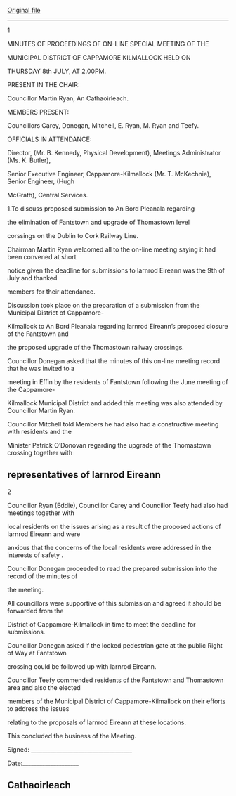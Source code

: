 [Original file](https://www.limerick.ie/sites/default/files/media/documents/2021-09/01-ii-minutes-8th-july-2021.pdf)

---
1

MINUTES OF PROCEEDINGS OF ON-LINE SPECIAL MEETING OF THE

MUNICIPAL DISTRICT OF CAPPAMORE KILMALLOCK HELD ON

THURSDAY 8th JULY, AT 2.00PM.

PRESENT IN THE CHAIR:

Councillor Martin Ryan, An Cathaoirleach.

MEMBERS PRESENT:

Councillors Carey, Donegan, Mitchell, E. Ryan, M. Ryan and Teefy.

OFFICIALS IN ATTENDANCE:

Director, (Mr. B. Kennedy, Physical Development), Meetings Administrator (Ms. K. Butler),

Senior Executive Engineer, Cappamore-Kilmallock (Mr. T. McKechnie), Senior Engineer, (Hugh

McGrath), Central Services.

1.To discuss proposed submission to An Bord Pleanala regarding

the elimination of Fantstown and upgrade of Thomastown level

corssings on the Dublin to Cork Railway Line.

Chairman Martin Ryan welcomed all to the on-line meeting saying it had been convened at short

notice given the deadline for submissions to Iarnrod Eireann was the 9th of July and thanked

members for their attendance.

Discussion took place on the preparation of a submission from the Municipal District of Cappamore-

Kilmallock to An Bord Pleanala regarding Iarnrod Eireann’s proposed closure of the Fantstown and

the proposed upgrade of the Thomastown railway crossings.

Councillor Donegan asked that the minutes of this on-line meeting record that he was invited to a

meeting in Effin by the residents of Fantstown following the June meeting of the Cappamore-

Kilmallock Municipal District and added this meeting was also attended by Councillor Martin Ryan.

Councillor Mitchell told Members he had also had a constructive meeting with residents and the

Minister Patrick O’Donovan regarding the upgrade of the Thomastown crossing together with

representatives of Iarnrod Eireann
---
2

Councillor Ryan (Eddie), Councillor Carey and Councillor Teefy had also had meetings together with

local residents on the issues arising as a result of the proposed actions of Iarnrod Eireann and were

anxious that the concerns of the local residents were addressed in the interests of safety .

Councillor Donegan proceeded to read the prepared submission into the record of the minutes of

the meeting.

All councillors were supportive of this submission and agreed it should be forwarded from the

District of Cappamore-Kilmallock in time to meet the deadline for submissions.

Councillor Donegan asked if the locked pedestrian gate at the public Right of Way at Fantstown

crossing could be followed up with Iarnrod Eireann.

Councillor Teefy commended residents of the Fantstown and Thomastown area and also the elected

members of the Municipal District of Cappamore-Kilmallock on their efforts to address the issues

relating to the proposals of Iarnrod Eireann at these locations.

This concluded the business of the Meeting.

Signed: \_\_\_\_\_\_\_\_\_\_\_\_\_\_\_\_\_\_\_\_\_\_\_\_\_\_\_\_\_\_\_\_\_\_\_\_

Date:\_\_\_\_\_\_\_\_\_\_\_\_\_\_\_\_\_\_\_\_

Cathaoirleach
---

